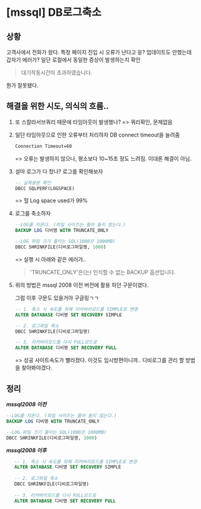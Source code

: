 # [mssql] DB로그축소



## 상황

고객사에서 전화가 왔다.
특정 페이지 진입 시 오류가 난다고
응?  업데이트도 안했는데 갑자기 에러가?
일단 로컬에서 동일한 증상이 발생하는지 확인

> 대기작동시간이 초과하였습니다.

뭔가 잘못됐다. 



## 해결을 위한 시도, 의식의 흐름..

1. 또 스칼라서브쿼리 때문에 타임아웃이 발생했나?
   => 쿼리확인, 문제없음


2. 일단 타임아웃으로 인한 오류부터 처리하자
   DB connect timeout을 늘려줌

    ```xml
    Connection Timeout=60
    ```
      => 오류는 발생하지 않으나, 평소보다 10~15초 정도 느려짐. 이대론 해결이 아님.

          


3. 설마 로그가 다 찼나?  로그를 확인해보자
   ```sql
   -- 실제용량 확인
   DBCC SQLPERF(LOGSPACE)
   ```

   => 헐 Log space used가 99%



4. 로그를 축소하자
   ```sql
   --LOG를 지운다. (파일 사이즈는 줄어 들지 않는다.)
   BACKUP LOG 디비명 WITH TRUNCATE_ONLY
   
   --LOG 파일 크기 줄이는 SQL(1000은 1000MB)
   DBCC SHRINKFILE(디비로그파일명, 1000)
   ```
   =>  실행 시 아래와 같은 에러가..

   > 'TRUNCATE_ONLY'은(는) 인식할 수 없는 BACKUP 옵션입니다.



5. 위의 방법은 mssql 2008 이전 버전에 활용 하던 구문이였다.

   그럼 이후 구문도 있을거야 구글링ㄱㄱ

   ```sql
   -- 1. 축소 시 속도를 위해 리커버리모드를 SIMPLE로 변경
   ALTER DATABASE 디비명 SET RECOVERY SIMPLE
   
   -- 2. 로그파일 축소
   DBCC SHRINKFILE(디비로그파일명)
   
   -- 3. 리커버리모드를 다시 FULL모드로
   ALTER DATABASE 디비명 SET RECOVERY FULL
   ```

   => 성공 사이트속도가 빨라졌다. 이것도 임시방편이니까.. 디비로그를 관리 할 방법을 찾아봐야겠다.



## 정리

***mssql2008 이전***

   ```sql
   --LOG를 지운다. (파일 사이즈는 줄어 들지 않는다.)
   BACKUP LOG 디비명 WITH TRUNCATE_ONLY
   
   --LOG 파일 크기 줄이는 SQL(1000은 1000MB)
   DBCC SHRINKFILE(디비로그파일명, 1000)
   ```

***mssql2008 이후***
```sql
   -- 1. 축소 시 속도를 위해 리커버리모드를 SIMPLE로 변경
   ALTER DATABASE 디비명 SET RECOVERY SIMPLE
   
   -- 2. 로그파일 축소
   DBCC SHRINKFILE(디비로그파일명)
   
   -- 3. 리커버리모드를 다시 FULL모드로
   ALTER DATABASE 디비명 SET RECOVERY FULL
```